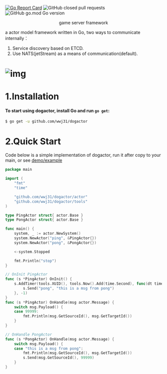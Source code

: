 [![Go Report Card](https://goreportcard.com/badge/github.com/wwj31/dogactor)](https://goreportcard.com/report/github.com/wwj31/dogactor)
![GitHub closed pull requests](https://img.shields.io/github/issues-pr-closed-raw/wwj31/dogactor)
![GitHub go.mod Go version](https://img.shields.io/github/go-mod/go-version/wwj31/dogactor?color=red&label=Go)

<p align="center">game server framework</a></p>


a actor model framework written in Go, two ways to communicate internally： 
1. Service discovery based on ETCD.
2. Use NATS(jetStream) as a means of communication(default).
# <img align="center" src="https://github.com/wwj31/dogactor/raw/master/.github/images/image.png" alt="img" title="img" />
# 1.Installation
#### To start using dogactor, install Go and run `go get`:
```sh
$ go get -u github.com/wwj31/dogactor
```

# 2.Quick Start
Code below is a simple implementation of dogactor,
run it after copy to your main, or see [demo/example](demo/example)
```go
package main

import (
	"fmt"
	"time"

	"github.com/wwj31/dogactor/actor"
	"github.com/wwj31/dogactor/tools"
)

type PingActor struct{ actor.Base }
type PongActor struct{ actor.Base }

func main() {
	system, _ := actor.NewSystem()
	system.NewActor("ping", &PingActor{})
	system.NewActor("pong", &PongActor{})

	<-system.Stopped

	fmt.Println("stop")
}

// OnInit PingActor
func (s *PingActor) OnInit() {
	s.AddTimer(tools.XUID(), tools.Now().Add(time.Second), func(dt time.Duration) {
		s.Send("pong", "this is a msg from pong")
	}, -1)
}
func (s *PingActor) OnHandle(msg actor.Message) {
	switch msg.Payload() {
	case 99999:
		fmt.Println(msg.GetSourceId(), msg.GetTargetId())
	}
}

// OnHandle PongActor
func (s *PongActor) OnHandle(msg actor.Message) {
	switch msg.Payload() {
	case "this is a msg from pong":
		fmt.Println(msg.GetSourceId(), msg.GetTargetId())
		s.Send(msg.GetSourceId(), 99999)
	}
}
```
